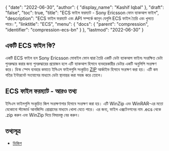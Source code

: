 {
  "date": "2022-06-30",
  "author": {
    "display_name": "Kashif Iqbal"
  },
  "draft": "false",
  "toc": true,
  "title": "ECS ফাইল ফরম্যাট - Sony Ericsson ফোন ব্যাকআপ ফাইল",
  "description": "ECS ফাইল ফরম্যাট এবং API সম্পর্কে জানুন যেগুলি ECS ফাইল তৈরি এবং খুলতে পারে।",
  "linktitle": "ECS",
  "menu": {
    "docs": {
      "parent": "compression",
      "identifier": "compression-ecs-bn"
    }
  },
  "lastmod": "2022-06-30"
}

## একটি ECS ফাইল কি?

একটি ECS ফাইল হল Sony Ericsson মোবাইল ফোন দ্বারা তৈরি একটি ডেটা ব্যাকআপ ফাইল৷ সংরক্ষিত ডেটা পুনরুদ্ধার করার জন্য পুনরুদ্ধারের প্রয়োজন হলে এটি ব্যাকআপ হিসাবে ব্যবহারকারীর ডেটার একটি অনুলিপি সংরক্ষণ করে। ডিস্ক স্পেস ব্যবহার কমাতে ইসিএস ফাইলগুলি সংকুচিত [ZIP](/compression/zip/) আর্কাইভ হিসাবে সংরক্ষণ করা হয়। এটি কম গতির ইন্টারনেট সংযোগের মাধ্যমে ডেটা স্থানান্তর করা সহজ করে তোলে।

## ECS ফাইল ফরম্যাট - আরও তথ্য

ইসিএস ফাইলগুলি সংকুচিত জিপ সংরক্ষণাগার হিসাবে সংরক্ষণ করা হয়। এটি WinZip এবং WinRAR-এর মতো যেকোনো স্ট্যান্ডার্ড আনজিপিং প্রোগ্রামের মাধ্যমে খোলা যেতে পারে। এর জন্য, ফাইল এক্সটেনশনের নাম .ecs থেকে .zip করুন এবং WinZip দিয়ে বিষয়বস্তু বের করুন।

## তথ্যসূত্র

* [ডিজিপ](https://speeddemosarchive.com/dzip/)


